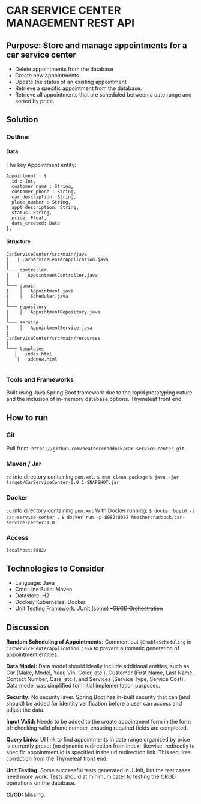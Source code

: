 # CAR SERVICE CENTER MANAGEMENT REST API
## Purpose: Store and manage appointments for a car service center
- Delete appointments from the database
- Create new appointments 
- Update the status of an existing appointment
- Retrieve a specific appointment from the database.
- Retrieve all appointments that are scheduled between a date range and sorted by price.

## Solution
### Outline:
#### Data
The key Appointment entity:

```
Appointment : {
  id : Int,
  customer_name : String,
  customer_phone : String,
  car_description: String,
  plate_number : String,
  appt_description: String,
  status: String,
  price: Float,
  date_created: Date
},
```

#### Structure

```
CarServiceCenter/src/main/java
│   | CarServiceCenterApplication.java    
│
└─── controller
│   │   AppointmentController.java
│   
└─── domain
|    │   Appointment.java
|    |   Scheduler.java
│   
└─── repository
|    │   AppointmentRepository.java   
│   
└─── service
|    │   AppointmentService.java 
|
CarServiceCenter/src/main/resources   
│
└─── templates
   │   index.html
    |   addnew.html
    
```

### Tools and Frameworks
Built using Java Spring Boot framework due to the rapid prototyping nature and the inclusion of in-memory database options. Thymeleaf front end.

## How to run

### Git
Pull from:
`https://github.com/heathercraddock/car-service-center.git`

### Maven / Jar
`cd` into directory containing `pom.xml`.
`$ mvn clean package`
`$ java -jar target/CarServiceCenter-0.0.1-SNAPSHOT.jar `

### Docker
`cd` into directory containing `pom.xml`
With Docker running:
`$ docker build -t car-service-center .`
`$ docker run -p 8082:8082 heathercraddock/car-service-center:1.0`

### Access
`localhost:8082/`

## Technologies to Consider
- Language: Java
- Cmd Line Build: Maven
- Datastore: H2
- Docker/ Kubernetes: Docker
- Unit Testing Framework: JUnit (some)
~~-CI/CD Orchestration~~

## Discussion

**Random Scheduling of Appointments:** Comment out `@EnableScheduling` in `CarServiceCenterApplication.java` to prevent automatic generation of appointment entities. 

**Data Model:** Data model should ideally include additional entities, such as Car (Make, Model, Year, Vin, Color, etc.), Customer (First Name, Last Name, Contact Number, Cars, etc.), and Services (Service Type, Service Cost). Data model was simplified for initial implementation purposes.

**Security:** No security layer. Spring Boot has in-built security that can (and should) be added for identity verification before a user can access and adjust the data.

**Input Valid:** Needs to be added to the create appointment form in the form of: checking valid phone number, ensuring required fields are completed.

**Query Links:** UI link to find appointments in date range organized by price is currently preset (no dynamic redirection from index; likewise, redirectly to specific appointment id is specified in the url redirection link. This requires correction from the Thymeleaf front end.

**Unit Testing:** Some successful tests generated in JUnit, but the test cases need more work. Tests should at minimum cater to testing the CRUD operations on the database.

**CI/CD:** Missing.
